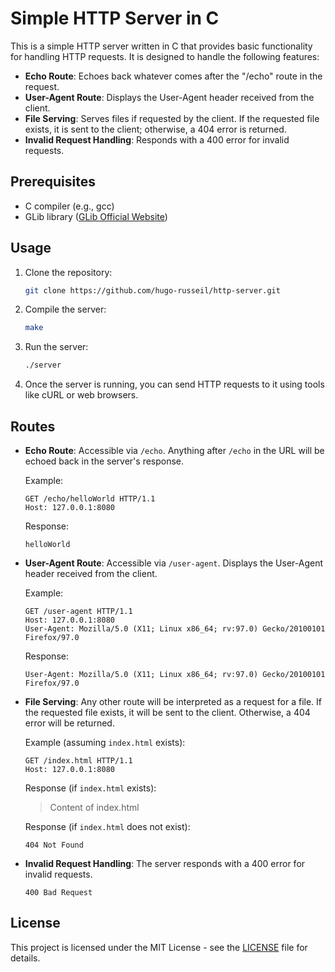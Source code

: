 # Simple HTTP Server in C

This is a simple HTTP server written in C that provides basic functionality for handling HTTP requests. It is designed to handle the following features:

- **Echo Route**: Echoes back whatever comes after the "/echo" route in the request.
- **User-Agent Route**: Displays the User-Agent header received from the client.
- **File Serving**: Serves files if requested by the client. If the requested file exists, it is sent to the client; otherwise, a 404 error is returned.
- **Invalid Request Handling**: Responds with a 400 error for invalid requests.

## Prerequisites

- C compiler (e.g., gcc)
- GLib library ([GLib Official Website](https://developer.gnome.org/glib/))

## Usage

1. Clone the repository:

   ```bash
   git clone https://github.com/hugo-russeil/http-server.git
   ```

2. Compile the server:

   ```bash
   make
   ```

3. Run the server:

   ```bash
   ./server
   ```

4. Once the server is running, you can send HTTP requests to it using tools like cURL or web browsers.

## Routes

- **Echo Route**: Accessible via `/echo`. Anything after `/echo` in the URL will be echoed back in the server's response.

  Example:
  ```
  GET /echo/helloWorld HTTP/1.1
  Host: 127.0.0.1:8080
  ```

  Response:
  ```
  helloWorld
  ```

- **User-Agent Route**: Accessible via `/user-agent`. Displays the User-Agent header received from the client.

  Example:
  ```
  GET /user-agent HTTP/1.1
  Host: 127.0.0.1:8080
  User-Agent: Mozilla/5.0 (X11; Linux x86_64; rv:97.0) Gecko/20100101 Firefox/97.0
  ```

  Response:
  ```
  User-Agent: Mozilla/5.0 (X11; Linux x86_64; rv:97.0) Gecko/20100101 Firefox/97.0
  ```

- **File Serving**: Any other route will be interpreted as a request for a file. If the requested file exists, it will be sent to the client. Otherwise, a 404 error will be returned.

  Example (assuming `index.html` exists):
  ```
  GET /index.html HTTP/1.1
  Host: 127.0.0.1:8080
  ```

  Response (if `index.html` exists):
  
  > Content of index.html
  

  Response (if `index.html` does not exist):
  ```
  404 Not Found
  ```

- **Invalid Request Handling**: The server responds with a 400 error for invalid requests.

  ```
  400 Bad Request
  ```

## License

This project is licensed under the MIT License - see the [LICENSE](LICENSE) file for details.